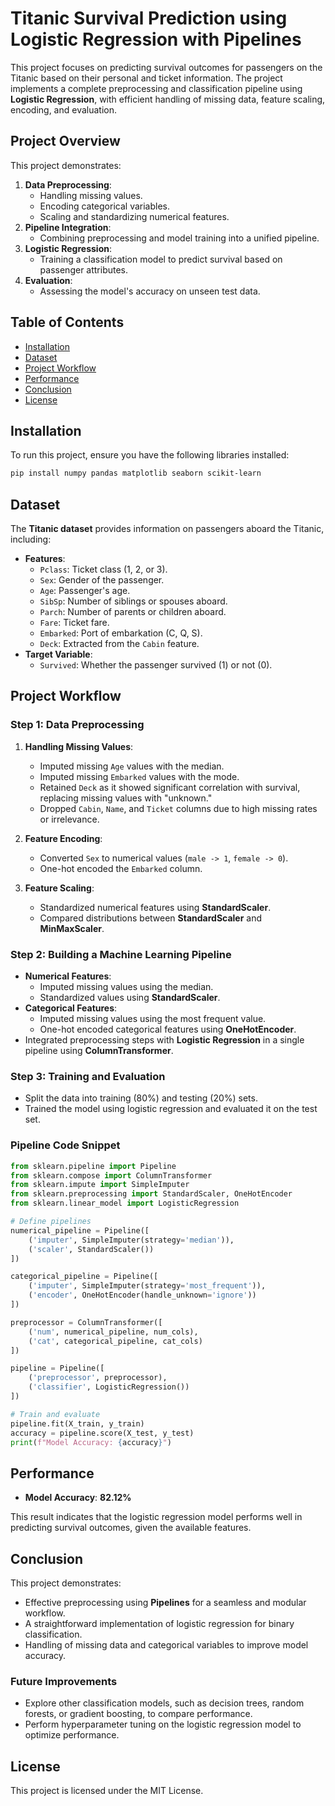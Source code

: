  

# Titanic Survival Prediction using Logistic Regression with Pipelines

This project focuses on predicting survival outcomes for passengers on the Titanic based on their personal and ticket information. The project implements a complete preprocessing and classification pipeline using **Logistic Regression**, with efficient handling of missing data, feature scaling, encoding, and evaluation.

## Project Overview

This project demonstrates:
1. **Data Preprocessing**:
   - Handling missing values.
   - Encoding categorical variables.
   - Scaling and standardizing numerical features.
2. **Pipeline Integration**:
   - Combining preprocessing and model training into a unified pipeline.
3. **Logistic Regression**:
   - Training a classification model to predict survival based on passenger attributes.
4. **Evaluation**:
   - Assessing the model's accuracy on unseen test data.

## Table of Contents

- [Installation](#installation)
- [Dataset](#dataset)
- [Project Workflow](#project-workflow)
- [Performance](#performance)
- [Conclusion](#conclusion)
- [License](#license)

## Installation

To run this project, ensure you have the following libraries installed:

```bash
pip install numpy pandas matplotlib seaborn scikit-learn
```

## Dataset

The **Titanic dataset** provides information on passengers aboard the Titanic, including:
- **Features**:
  - `Pclass`: Ticket class (1, 2, or 3).
  - `Sex`: Gender of the passenger.
  - `Age`: Passenger's age.
  - `SibSp`: Number of siblings or spouses aboard.
  - `Parch`: Number of parents or children aboard.
  - `Fare`: Ticket fare.
  - `Embarked`: Port of embarkation (C, Q, S).
  - `Deck`: Extracted from the `Cabin` feature.
- **Target Variable**:
  - `Survived`: Whether the passenger survived (1) or not (0).

## Project Workflow

### Step 1: Data Preprocessing
1. **Handling Missing Values**:
   - Imputed missing `Age` values with the median.
   - Imputed missing `Embarked` values with the mode.
   - Retained `Deck` as it showed significant correlation with survival, replacing missing values with "unknown."
   - Dropped `Cabin`, `Name`, and `Ticket` columns due to high missing rates or irrelevance.

2. **Feature Encoding**:
   - Converted `Sex` to numerical values (`male -> 1`, `female -> 0`).
   - One-hot encoded the `Embarked` column.

3. **Feature Scaling**:
   - Standardized numerical features using **StandardScaler**.
   - Compared distributions between **StandardScaler** and **MinMaxScaler**.

### Step 2: Building a Machine Learning Pipeline
- **Numerical Features**:
  - Imputed missing values using the median.
  - Standardized values using **StandardScaler**.
- **Categorical Features**:
  - Imputed missing values using the most frequent value.
  - One-hot encoded categorical features using **OneHotEncoder**.
- Integrated preprocessing steps with **Logistic Regression** in a single pipeline using **ColumnTransformer**.

### Step 3: Training and Evaluation
- Split the data into training (80%) and testing (20%) sets.
- Trained the model using logistic regression and evaluated it on the test set.

### Pipeline Code Snippet
```python
from sklearn.pipeline import Pipeline
from sklearn.compose import ColumnTransformer
from sklearn.impute import SimpleImputer
from sklearn.preprocessing import StandardScaler, OneHotEncoder
from sklearn.linear_model import LogisticRegression

# Define pipelines
numerical_pipeline = Pipeline([
    ('imputer', SimpleImputer(strategy='median')),
    ('scaler', StandardScaler())
])

categorical_pipeline = Pipeline([
    ('imputer', SimpleImputer(strategy='most_frequent')),
    ('encoder', OneHotEncoder(handle_unknown='ignore'))
])

preprocessor = ColumnTransformer([
    ('num', numerical_pipeline, num_cols),
    ('cat', categorical_pipeline, cat_cols)
])

pipeline = Pipeline([
    ('preprocessor', preprocessor),
    ('classifier', LogisticRegression())
])

# Train and evaluate
pipeline.fit(X_train, y_train)
accuracy = pipeline.score(X_test, y_test)
print(f"Model Accuracy: {accuracy}")
```

## Performance

- **Model Accuracy**: **82.12%**

This result indicates that the logistic regression model performs well in predicting survival outcomes, given the available features.

## Conclusion

This project demonstrates:
- Effective preprocessing using **Pipelines** for a seamless and modular workflow.
- A straightforward implementation of logistic regression for binary classification.
- Handling of missing data and categorical variables to improve model accuracy.

### Future Improvements
- Explore other classification models, such as decision trees, random forests, or gradient boosting, to compare performance.
- Perform hyperparameter tuning on the logistic regression model to optimize performance.

## License

This project is licensed under the MIT License.


